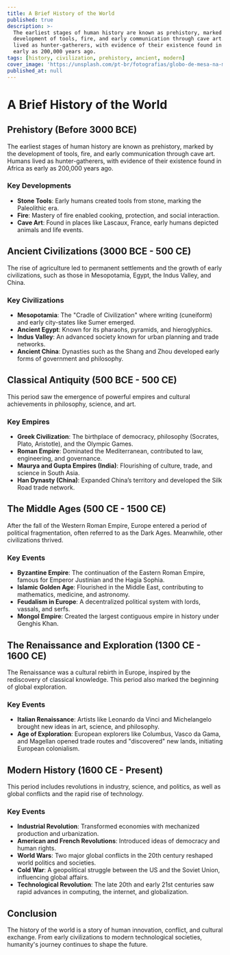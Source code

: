 ```yaml
---
title: A Brief History of the World
published: true
description: >-
  The earliest stages of human history are known as prehistory, marked by the
  development of tools, fire, and early communication through cave art. Humans
  lived as hunter-gatherers, with evidence of their existence found in Africa as
  early as 200,000 years ago.
tags: [history, civilization, prehistory, ancient, modern]
cover_image: 'https://unsplash.com/pt-br/fotografias/globo-de-mesa-na-mesa-nXt5HtLmlgE'
published_at: null
---
```


# A Brief History of the World

## Prehistory (Before 3000 BCE)

The earliest stages of human history are known as prehistory, marked by the development of tools, fire, and early communication through cave art. Humans lived as hunter-gatherers, with evidence of their existence found in Africa as early as 200,000 years ago.

### Key Developments

- **Stone Tools**: Early humans created tools from stone, marking the Paleolithic era.
- **Fire**: Mastery of fire enabled cooking, protection, and social interaction.
- **Cave Art**: Found in places like Lascaux, France, early humans depicted animals and life events.

## Ancient Civilizations (3000 BCE - 500 CE)

The rise of agriculture led to permanent settlements and the growth of early civilizations, such as those in Mesopotamia, Egypt, the Indus Valley, and China.

### Key Civilizations

- **Mesopotamia**: The "Cradle of Civilization" where writing (cuneiform) and early city-states like Sumer emerged.
- **Ancient Egypt**: Known for its pharaohs, pyramids, and hieroglyphics.
- **Indus Valley**: An advanced society known for urban planning and trade networks.
- **Ancient China**: Dynasties such as the Shang and Zhou developed early forms of government and philosophy.

## Classical Antiquity (500 BCE - 500 CE)

This period saw the emergence of powerful empires and cultural achievements in philosophy, science, and art.

### Key Empires

- **Greek Civilization**: The birthplace of democracy, philosophy (Socrates, Plato, Aristotle), and the Olympic Games.
- **Roman Empire**: Dominated the Mediterranean, contributed to law, engineering, and governance.
- **Maurya and Gupta Empires (India)**: Flourishing of culture, trade, and science in South Asia.
- **Han Dynasty (China)**: Expanded China’s territory and developed the Silk Road trade network.

## The Middle Ages (500 CE - 1500 CE)

After the fall of the Western Roman Empire, Europe entered a period of political fragmentation, often referred to as the Dark Ages. Meanwhile, other civilizations thrived.

### Key Events

- **Byzantine Empire**: The continuation of the Eastern Roman Empire, famous for Emperor Justinian and the Hagia Sophia.
- **Islamic Golden Age**: Flourished in the Middle East, contributing to mathematics, medicine, and astronomy.
- **Feudalism in Europe**: A decentralized political system with lords, vassals, and serfs.
- **Mongol Empire**: Created the largest contiguous empire in history under Genghis Khan.

## The Renaissance and Exploration (1300 CE - 1600 CE)

The Renaissance was a cultural rebirth in Europe, inspired by the rediscovery of classical knowledge. This period also marked the beginning of global exploration.

### Key Events

- **Italian Renaissance**: Artists like Leonardo da Vinci and Michelangelo brought new ideas in art, science, and philosophy.
- **Age of Exploration**: European explorers like Columbus, Vasco da Gama, and Magellan opened trade routes and "discovered" new lands, initiating European colonialism.

## Modern History (1600 CE - Present)

This period includes revolutions in industry, science, and politics, as well as global conflicts and the rapid rise of technology.

### Key Events

- **Industrial Revolution**: Transformed economies with mechanized production and urbanization.
- **American and French Revolutions**: Introduced ideas of democracy and human rights.
- **World Wars**: Two major global conflicts in the 20th century reshaped world politics and societies.
- **Cold War**: A geopolitical struggle between the US and the Soviet Union, influencing global affairs.
- **Technological Revolution**: The late 20th and early 21st centuries saw rapid advances in computing, the internet, and globalization.

## Conclusion

The history of the world is a story of human innovation, conflict, and cultural exchange. From early civilizations to modern technological societies, humanity's journey continues to shape the future.
